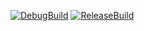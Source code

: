 [![DebugBuild](https://github.com/IronKakemasen/engineSecond/actions/workflows/DebugBuild.yml/badge.svg)](https://github.com/IronKakemasen/engineSecond/actions/workflows/DebugBuild.yml)
[![ReleaseBuild](https://github.com/IronKakemasen/engineSecond/actions/workflows/ReleaseBuild.yml/badge.svg)](https://github.com/IronKakemasen/engineSecond/actions/workflows/ReleaseBuild.yml)
